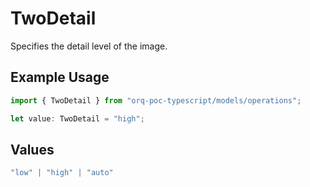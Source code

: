 # TwoDetail

Specifies the detail level of the image.

## Example Usage

```typescript
import { TwoDetail } from "orq-poc-typescript/models/operations";

let value: TwoDetail = "high";
```

## Values

```typescript
"low" | "high" | "auto"
```